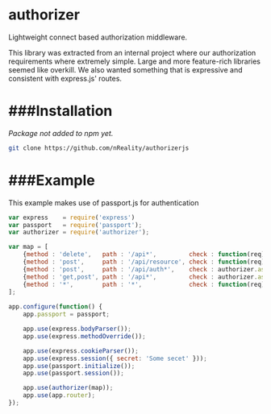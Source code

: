 authorizer
============

Lightweight connect based authorization middleware.

This library was extracted from an internal project where our authorization requirements where extremely simple. Large and more feature-rich libraries seemed like overkill. We also wanted something that is expressive and consistent with express.js' routes.

###Installation
============
_Package not added to npm yet._

```sh
git clone https://github.com/nReality/authorizerjs
```

###Example
============

This example makes use of passport.js for authentication

```js
var express    = require('express')
var passport   = require('passport');
var authorizer = require('authorizer');

var map = [
	{method : 'delete',   path : '/api*',         check : function(req) {return req.user.isAdmin();}},
	{method : 'post',     path : '/api/resource', check : function(req) {return req.user.isAdmin();}},
	{method : 'post',     path : '/api/auth*',    check : authorizer.assertAlwaysOpen},
	{method : 'get,post', path : '/api*',         check : authorizer.assertIsAuth},
	{method : '*',        path : '*',             check : function(req) {return req.isAuthenticated();}}
];
	
app.configure(function() {
	app.passport = passport;

	app.use(express.bodyParser());
	app.use(express.methodOverride());

	app.use(express.cookieParser()); 
	app.use(express.session({ secret: 'Some secet' })); 
	app.use(passport.initialize());
	app.use(passport.session());

	app.use(authorizer(map));
	app.use(app.router);
});
```
